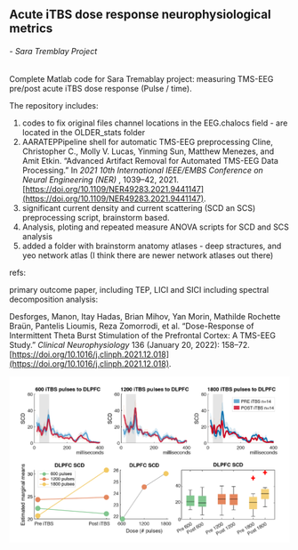 ## Acute iTBS dose response neurophysiological metrics

###### - Sara Tremblay Project

Complete Matlab code for Sara Tremablay project: measuring TMS-EEG pre/post acute iTBS dose response (Pulse / time).

The repository includes:

1. codes to fix original files channel locations in the EEG.chalocs field - are located in the OLDER_stats folder
2. AARATEPPipeline shell for automatic TMS-EEG preprocessing
   Cline, Christopher C., Molly V. Lucas, Yinming Sun, Matthew Menezes, and Amit Etkin. “Advanced Artifact Removal for Automated TMS-EEG Data Processing.” In  *2021 10th International IEEE/EMBS Conference on Neural Engineering (NER)* , 1039–42, 2021. [https://doi.org/10.1109/NER49283.2021.9441147](https://doi.org/10.1109/NER49283.2021.9441147).
3. significant current density and current scattering (SCD an SCS) preprocessing script, brainstorm based.
4. Analysis, ploting and repeated measure ANOVA scripts for SCD and SCS analysis
5. added a folder with brainstorm anatomy atlases - deep stractures, and yeo network atlas (I think there are newer network atlases out there)

refs:

primary outcome paper, including TEP, LICI and SICI including spectral decomposition analysis:

Desforges, Manon, Itay Hadas, Brian Mihov, Yan Morin, Mathilde Rochette Braün, Pantelis Lioumis, Reza Zomorrodi, et al. “Dose-Response of Intermittent Theta Burst Stimulation of the Prefrontal Cortex: A TMS-EEG Study.” *Clinical Neurophysiology* 136 (January 20, 2022): 158–72. [https://doi.org/10.1016/j.clinph.2021.12.018](https://doi.org/10.1016/j.clinph.2021.12.018).


![alt text](OLDER_stats/dose-response@4x.png)